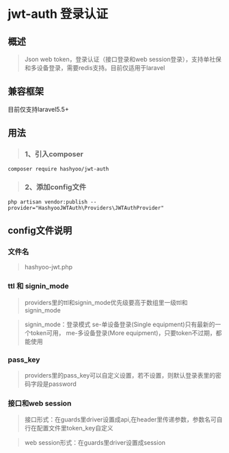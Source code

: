 # jwt-auth 登录认证
## 概述
>Json web token，登录认证（接口登录和web session登录），支持单社保和多设备登录，需要redis支持。目前仅适用于laravel

## 兼容框架
目前仅支持laravel5.5+

## 用法

> ### 1、引入composer

```
composer require hashyoo/jwt-auth
```

> ### 2、添加config文件

```
php artisan vendor:publish --provider="HashyooJWTAuth\Providers\JWTAuthProvider"
```

## config文件说明

### 文件名
> hashyoo-jwt.php

### ttl 和 signin_mode
> providers里的ttl和signin_mode优先级要高于数组里一级ttl和signin_mode

> signin_mode：登录模式 se-单设备登录(Single equipment)只有最新的一个token可用， me-多设备登录(More equipment)，只要token不过期，都能使用

### pass_key
> providers里的pass_key可以自定义设置，若不设置，则默认登录表里的密码字段是password

### 接口和web session
> 接口形式：在guards里driver设置成api,在header里传递参数，参数名可自行在配置文件里token_key自定义

> web session形式：在guards里driver设置成session


